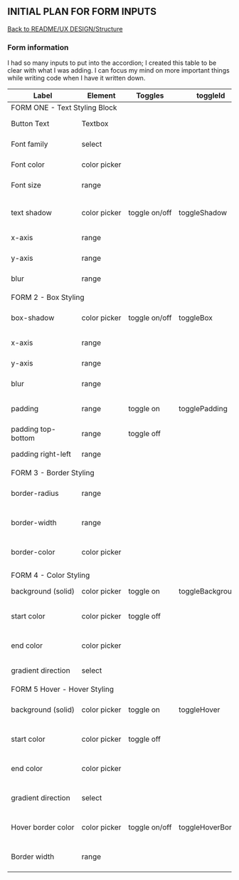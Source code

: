 ## INITIAL PLAN FOR FORM INPUTS
[Back to README/UX DESIGN/Structure](/README.md/#3-structure)


### Form information 
I had so many inputs to put into the accordion; I created this table to be clear with what I was adding. I can focus my 
mind on more important things while writing code when I have it written down. 


<table>
    <thead>
        <tr><th>Label</th><th>Element</th><th>Toggles</th><th>toggleId</th><th>ID</th><th>Variable</th></tr>
    </thead>
    <tbody>
        <tr><td colspan=6>FORM ONE - Text Styling Block</td></tr>
        <tr><td>Button&nbsp;Text</td><td>Textbox</td><td>&nbsp;</td><td>&nbsp;</td><td>#style-text</td><td>styleText</td></tr>
        <tr><td>Font&nbsp;family</td><td>select</td><td>&nbsp;</td><td>&nbsp;</td><td>#style-font</td><td>fontFamilySel</td></tr>
        <tr><td>Font&nbsp;color</td><td>color&nbsp;picker</td><td>&nbsp;</td><td>&nbsp;</td><td>#style-color</td><td>fontStyleColorPicker</td></tr>
        <tr><td>Font&nbsp;size</td><td>range</td><td>&nbsp;</td><td>&nbsp;</td><td>#style-size</td><td>fontSizeRange</td></tr>
        <tr><td colspan=6></td></tr>
        <tr><td>text&nbsp;shadow</td><td>color&nbsp;picker</td><td>toggle&nbsp;on/off</td><td>toggleShadow</td><td>#style-text-shadow</td><td>textShadowColorPicker</td></tr>
        <tr><td>x-axis</td><td>range</td><td>&nbsp;</td><td>&nbsp;</td><td>#style-text-x</td><td>textShadowXRange</td></tr>
        <tr><td>y-axis</td><td>range</td><td>&nbsp;</td><td>&nbsp;</td><td>#style-text-y</td><td>textShadowYRange</td></tr>
        <tr><td>blur</td><td>range</td><td>&nbsp;</td><td>&nbsp;</td><td>#style-text-blur</td><td>textShadowBlurRange</td></tr>
        <tr><td colspan=6></td></tr>
        <tr><td colspan=6>FORM 2 - Box Styling</td></tr>
        <tr><td>box-shadow</td><td>color&nbsp;picker</td><td>toggle&nbsp;on/off</td><td>toggleBox</td><td>#style-box-shadow"</td><td>boxColorPicker</td></tr>
        <tr><td>x-axis</td><td>range</td><td>&nbsp;</td><td>&nbsp;</td><td>#style-box-x</td><td>boxXRange</td></tr>
        <tr><td>y-axis</td><td>range</td><td>&nbsp;</td><td>&nbsp;</td><td>#style-box-y</td><td>boxYRange</td></tr>
        <tr><td>blur</td><td>range</td><td>&nbsp;</td><td>&nbsp;</td><td>#style-box-blur</td><td>boxBlurRange</td></tr>
        <tr><td>padding</td><td>range</td><td>toggle&nbsp;on</td><td>togglePadding</td><td>#style-box-padding</td><td>boxPaddingRange</td></tr>
        <tr><td>padding&nbsp;top-bottom</td><td>range</td><td>toggle&nbsp;off</td><td>&nbsp;</td><td>#style-tb-padding</td><td>boxLrPaddingRange</td></tr>
        <tr><td>padding&nbsp;right-left</td><td>range</td><td>&nbsp;</td><td>&nbsp;</td><td>#style-lr-padding</td><td>boxLrPaddingRange</td></tr>
        <tr><td colspan=6></td></tr>
        <tr><td colspan=6>FORM 3 - Border&nbsp;Styling</td></tr>
        <tr><td>border-radius</td><td>range</td><td>&nbsp;</td><td>&nbsp;</td><td>#style-border-radius</td><td>borderRadiusRange</td></tr>
        <tr><td>border-width</td><td>range</td><td>&nbsp;</td><td>&nbsp;</td><td>#style-border-width</td><td>borderWidthRange</td></tr>
        <tr><td>border-color</td><td>color&nbsp;picker</td><td>&nbsp;</td><td>&nbsp;</td><td>#style-border-color</td><td>borderColorPicker</td></tr>
        <tr><td colspan=6></td></tr>
        <tr><td colspan=6>FORM 4  - Color Styling</td></tr>
        <tr><td>background&nbsp;(solid)</td><td>color&nbsp;picker</td><td>toggle&nbsp;on</td><td>toggleBackground</td><td>#style-bg-color</td><td>backgroundColorPicker</td></tr>
        <tr><td>start&nbsp;color</td><td>color&nbsp;picker</td><td>toggle&nbsp;off</td><td>&nbsp;</td><td>#style-gradient1-color</td><td>gradient1ColorPicker</td></tr>
        <tr><td>end&nbsp;color</td><td>color&nbsp;picker</td><td>&nbsp;</td><td>&nbsp;</td><td>#style-gradient2-color</td><td>gradient2ColorPicker</td></tr>
        <tr><td>gradient&nbsp;direction</td><td>select</td><td>&nbsp;</td><td>&nbsp;</td><td>#gradient-direction</td><td>gradientDirectionSel</td></tr>
        <tr><td colspan=6></td></tr>
        <tr><td colspan=6>FORM 5 Hover - Hover Styling</td></tr>
        <tr><td>background&nbsp;(solid)</td><td>color&nbsp;picker</td><td>toggle&nbsp;on</td><td>toggleHover</td><td>#style-color-hover</td><td>backgroundHoverColorPicker</td></tr>
        <tr><td>start&nbsp;color</td><td>color&nbsp;picker</td><td>toggle&nbsp;off</td><td>&nbsp;</td><td>#style-gradient1-hover</td><td>gradient1HoverColorPicker</td></tr>
        <tr><td>end&nbsp;color</td><td>color&nbsp;picker</td><td>&nbsp;</td><td>&nbsp;</td><td>#style-gradient2-hover</td><td>gradient2HoverColorPicker</td></tr>
        <tr><td>gradient&nbsp;direction</td><td>select</td><td>&nbsp;</td><td>&nbsp;</td><td>#gradient-hover-direction</td><td>gradientHoverDirectionSel</td></tr>
        <tr><td>Hover&nbsp;border&nbsp;color</td><td>color&nbsp;picker</td><td>toggle&nbsp;on/off</td><td>toggleHoverBorder</td><td>#hover-border-color</td><td>hoverBorderColorPicker </td></tr>
        <tr><td>Border&nbsp;width</td><td>range</td><td>&nbsp;</td><td>&nbsp;</td><td>#hover-border-width</td><td>hoverBorderWidthRange</td></tr>
    </tbody>
</table>